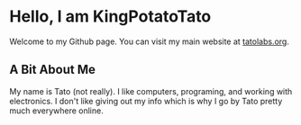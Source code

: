 # Hello, I am KingPotatoTato
Welcome to my Github page. You can visit my main website at [tatolabs.org](https://tatolabs.org).

## A Bit About Me
My name is Tato (not really). I like computers, programing, and working with electronics. I don't like giving out my info which is why I go by Tato pretty much everywhere online. 
